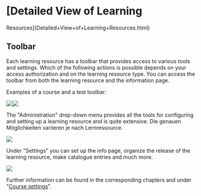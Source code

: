 #  [Detailed View of Learning
Resources](Detailed+View+of+Learning+Resources.html)

## Toolbar

Each learning resource has a toolbar that provides access to various tools and
settings. Which of the following actions is possible depends on your access
authorization and on the learning resource type. You can access the toolbar
from both the learning resource and the information page.

Examples of a course and a test toolbar:

![](../../download/attachments/590936/administration_toolbar.png)![](../../download/attachments/590936/administration_test.png)

The "Administration" drop-down menu provides all the tools for configuring and
setting up a learning resource and is quite extensive. Die genauen
Möglichkeiten variieren je nach Lernressource.

![](../../download/attachments/590936/Administration161.png)

Under "Settings" you can set up the info page, organize the release of the
learning resource, make catalogue entries and much more.

  

![](../../download/attachments/590936/administration_settings.png)

Further information can be found in the corresponding chapters and under
"[Course settings](Course+Settings.html)".

  

